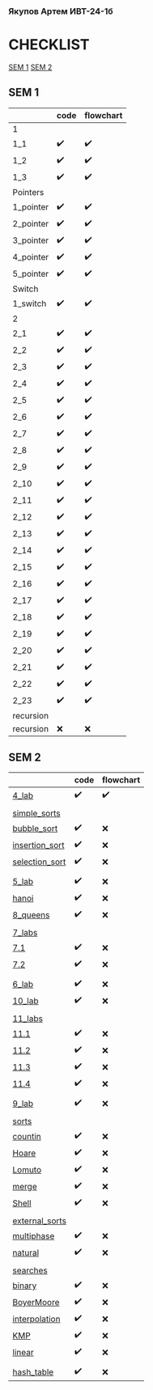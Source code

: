 ### Якупов Артем ИВТ-24-1б
                                                                                                  
# CHECKLIST
[SEM 1](https://github.com/SifsnEr/pstu/tree/main#sem-1)
[SEM 2](https://github.com/SifsnEr/pstu/tree/main#sem-2)
## SEM 1

|   | code  | flowchart |
| - | ------------- | ------------- |
|1| | |
|1_1| ✔️ | ✔️ |
|1_2| ✔️ | ✔️ |
|1_3| ✔️ | ✔️ |
|Pointers| | |
|1_pointer| ✔️ | ✔️ |
|2_pointer| ✔️ | ✔️ |
|3_pointer| ✔️ | ✔️ |
|4_pointer| ✔️ | ✔️ |
|5_pointer| ✔️ | ✔️ |
|Switch| | |
|1_switch| ✔️ | ✔️ |
|2| | |
|2_1| ✔️ | ✔️ |
|2_2| ✔️ | ✔️ |
|2_3| ✔️ | ✔️ |
|2_4| ✔️ | ✔️ |
|2_5| ✔️ | ✔️ |
|2_6| ✔️ | ✔️ |
|2_7| ✔️ | ✔️ |
|2_8| ✔️ | ✔️ |
|2_9| ✔️ | ✔️ |
|2_10| ✔️ | ✔️ |
|2_11| ✔️ | ✔️ |
|2_12| ✔️ | ✔️ |
|2_13| ✔️ | ✔️ |
|2_14| ✔️ | ✔️ |
|2_15| ✔️ | ✔️ |
|2_16| ✔️ | ✔️ |
|2_17| ✔️ | ✔️ |
|2_18| ✔️ | ✔️ |
|2_19| ✔️ | ✔️ |
|2_20| ✔️ | ✔️ |
|2_21| ✔️ | ✔️ |
|2_22| ✔️ | ✔️ |
|2_23| ✔️ | ✔️ |
|recursion| | |
|recursion| ❌ | ❌ |



## SEM 2
|   | code | flowchart |
| - | ------------- | ------------- |
|[4_lab](https://github.com/SifsnEr/pstu/tree/main/Sem_2/4_lab)| ✔️ | ✔️ |
|  |  |  |
|[simple_sorts](https://github.com/SifsnEr/pstu/tree/main/Sem_2/simple_sorts)|  |  |
|[bubble_sort](https://github.com/SifsnEr/pstu/tree/main/Sem_2/simple_sorts/bubble_sort)| ✔️ | ❌ |
|[insertion_sort](https://github.com/SifsnEr/pstu/tree/main/Sem_2/simple_sorts/insertion_sort)| ✔️ | ❌ |
|[selection_sort](https://github.com/SifsnEr/pstu/tree/main/Sem_2/simple_sorts/selection_sort)| ✔️ | ❌ |
|  |  |  |
|[5_lab](https://github.com/SifsnEr/pstu/tree/main/Sem_2/5_lab)| ✔️ | ❌ |
|[hanoi](https://github.com/SifsnEr/pstu/tree/main/Sem_2/hanoi)| ✔️ | ❌ |
|[8_queens](https://github.com/SifsnEr/pstu/tree/main/Sem_2/8_queens)| ✔️ | ❌ |
|  |  |  |
|[7_labs](https://github.com/SifsnEr/pstu/tree/main/Sem_2/7_labs)|  |  |
|[7.1](https://github.com/SifsnEr/pstu/tree/main/Sem_2/7_labs/7.1)| ✔️ | ❌ |
|[7.2](https://github.com/SifsnEr/pstu/tree/main/Sem_2/7_labs/7.2)| ✔️ | ❌ |
|  |  |  |
|[6_lab](https://github.com/SifsnEr/pstu/tree/main/Sem_2/6_lab)| ✔️ | ❌ |
|[10_lab](https://github.com/SifsnEr/pstu/tree/main/Sem_2/10_lab)| ✔️ | ❌ |
|  |  |  |
|[11_labs](https://github.com/SifsnEr/pstu/tree/main/Sem_2/11_labs)|  |  |
|[11.1](https://github.com/SifsnEr/pstu/tree/main/Sem_2/11_labs/11.1)| ✔️ | ❌ |
|[11.2](https://github.com/SifsnEr/pstu/tree/main/Sem_2/11_labs/11.2)| ✔️ | ❌ |
|[11.3](https://github.com/SifsnEr/pstu/tree/main/Sem_2/11_labs/11.3)| ✔️ | ❌ |
|[11.4](https://github.com/SifsnEr/pstu/tree/main/Sem_2/11_labs/11.4)| ✔️ | ❌ |
|  |  |  |
|[9_lab](https://github.com/SifsnEr/pstu/tree/main/Sem_2/9_lab)| ✔️ | ❌ |
|  |  |  |
|[sorts](https://github.com/SifsnEr/pstu/tree/main/Sem_2/sorts)|  |  |
|[countin](https://github.com/SifsnEr/pstu/tree/main/Sem_2/sorts/countin)| ✔️ | ❌ |
|[Hoare](https://github.com/SifsnEr/pstu/tree/main/Sem_2/sorts/Hoare)| ✔️ | ❌ |
|[Lomuto](https://github.com/SifsnEr/pstu/tree/main/Sem_2/sorts/Lomuto)| ✔️ | ❌ |
|[merge](https://github.com/SifsnEr/pstu/tree/main/Sem_2/sorts/merge)| ✔️ | ❌ |
|[Shell](https://github.com/SifsnEr/pstu/tree/main/Sem_2/sorts/Shell)| ✔️ | ❌ |
|  |  |  |
|[external_sorts](https://github.com/SifsnEr/pstu/tree/main/Sem_2/external_sorts)|  |  |
|[multiphase](https://github.com/SifsnEr/pstu/tree/main/Sem_2/external_sorts/multiphase)| ✔️ | ❌ |
|[natural](https://github.com/SifsnEr/pstu/tree/main/Sem_2/external_sorts/natural)| ✔️ | ❌ |
|  |  |  |
|[searches](https://github.com/SifsnEr/pstu/tree/main/Sem_2/searches)|  |  |
|[binary](https://github.com/SifsnEr/pstu/tree/main/Sem_2/searches/binary)| ✔️ | ❌ |
|[BoyerMoore](https://github.com/SifsnEr/pstu/tree/main/Sem_2/searches/BoyerMoore)| ✔️ | ❌ |
|[interpolation](https://github.com/SifsnEr/pstu/tree/main/Sem_2/searches/interpolation)| ✔️ | ❌ |
|[KMP](https://github.com/SifsnEr/pstu/tree/main/Sem_2/searches/KMP)| ✔️ | ❌ |
|[linear](https://github.com/SifsnEr/pstu/tree/main/Sem_2/searches/linear)| ✔️ | ❌ |
|  |  |  |
|[hash_table](https://github.com/SifsnEr/pstu/tree/main/Sem_2/hash_table)| ✔️ | ❌ |
